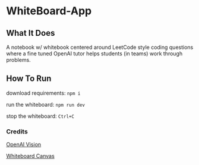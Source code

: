 # WhiteBoard-App

## What It Does

A notebook w/ whitebook centered around LeetCode style coding questions where a fine tuned OpenAI tutor helps students (in teams) work through problems.

## How To Run

download requirements: `npm i`

run the whiteboard: `npm run dev`

stop the whiteboard: `Ctrl+C`

### Credits

[OpenAI Vision](https://platform.openai.com/docs/guides/vision)

[Whiteboard Canvas](https://youtu.be/p3jJ5z7i3KE?si=WOh0FFYB-GzIYUT7)

